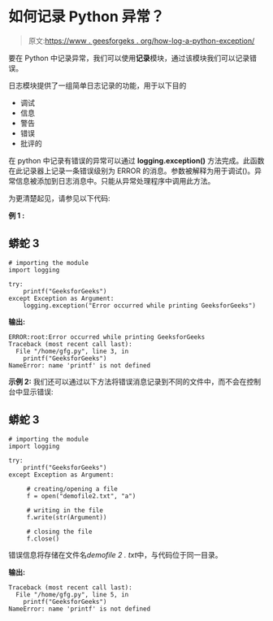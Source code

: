 # 如何记录 Python 异常？

> 原文:[https://www . geesforgeks . org/how-log-a-python-exception/](https://www.geeksforgeeks.org/how-to-log-a-python-exception/)

要在 Python 中记录异常，我们可以使用**记录**模块，通过该模块我们可以记录错误。

日志模块提供了一组简单日志记录的功能，用于以下目的

*   调试
*   信息
*   警告
*   错误
*   批评的

在 python 中记录有错误的异常可以通过 **logging.exception()** 方法完成。此函数在此记录器上记录一条错误级别为 ERROR 的消息。参数被解释为用于调试()。异常信息被添加到日志消息中。只能从异常处理程序中调用此方法。

为更清楚起见，请参见以下代码:

**例 1 :**

## 蟒蛇 3

```
# importing the module
import logging

try:
    printf("GeeksforGeeks")
except Exception as Argument:
    logging.exception("Error occurred while printing GeeksforGeeks")
```

**输出:**

```
ERROR:root:Error occurred while printing GeeksforGeeks
Traceback (most recent call last):
  File "/home/gfg.py", line 3, in 
    printf("GeeksforGeeks")
NameError: name 'printf' is not defined
```

**示例 2:** 我们还可以通过以下方法将错误消息记录到不同的文件中，而不会在控制台中显示错误:

## 蟒蛇 3

```
# importing the module
import logging

try:
    printf("GeeksforGeeks")
except Exception as Argument:

     # creating/opening a file
     f = open("demofile2.txt", "a")

     # writing in the file
     f.write(str(Argument))

     # closing the file
     f.close()
```

错误信息将存储在文件名*demofile 2 . txt*中，与代码位于同一目录。

**输出:**

```
Traceback (most recent call last):
  File "/home/gfg.py", line 5, in 
    printf("GeeksforGeeks")
NameError: name 'printf' is not defined
```